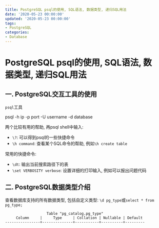 ```yaml
---
title: PostgreSQL psql的使用, SQL语法, 数据类型, 递归SQL用法
date: '2020-05-23 00:00:00'
updated: '2020-05-23 00:00:00'
tags:
- PostgreSQL
categories:
- Database
---
```


# PostgreSQL psql的使用, SQL语法, 数据类型, 递归SQL用法

## 一. PostgreSQL交互工具的使用

`psql`工具

psql -h ip -p port -U username -d database

两个比较有用的帮助, 再psql shell中输入:

- `\?`: 可以得到psql的一些快捷命令
- `\h command`: 查看某个SQL命令的帮助, 例如`\h create table`

常用的快捷命令:

- `\dt`: 输出当前搜索路径下的表
- `\set VERBOSITY verbose`: 设置详细的打印输入, 例如可以报出问题代码

## 二. PostgreSQL数据类型介绍

查看数据库支持的所有数据类型, 包括自定义类型: `\d pg_type`或`select * from pg_type;`

```shell
                   Table "pg_catalog.pg_type"
     Column     |     Type     | Collation | Nullable | Default 
----------------+--------------+-----------+----------+---------
```
